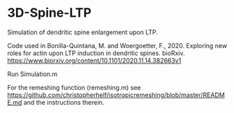 # 3D-Spine-LTP
Simulation of dendritic spine enlargement upon LTP.

Code used in Bonilla-Quintana, M. and Woergoetter, F., 2020. Exploring new roles for actin upon LTP induction in dendritic spines. bioRxiv. https://www.biorxiv.org/content/10.1101/2020.11.14.382663v1

Run Simulation.m

For the remeshing function (remeshing.m) see https://github.com/christopherhelf/isotropicremeshing/blob/master/README.md and the instructions therein.
